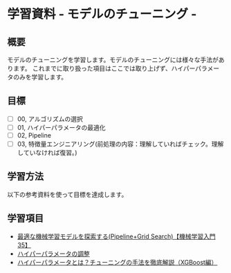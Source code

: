 # 学習資料 - モデルのチューニング - 
## 概要
モデルのチューニングを学習します。モデルのチューニングには様々な手法があります。
これまでに取り扱った項目はここでは取り上げず、ハイパーパラメータのみを学習します。

## 目標
- [ ] 00, アルゴリズムの選択
- [ ] 01, ハイパーパラメータの最適化
- [ ] 02, Pipeline
- [ ] 03, 特徴量エンジニアリング(前処理の内容：理解していればチェック。理解していなければ復習。)

## 学習方法
以下の参考資料を使って目標を達成します。

## 学習項目
- [最適な機械学習モデルを探索する(Pipeline+Grid Search)【機械学習入門35】](https://datawokagaku.com/tuning/)
- [ハイパーパラメータの調整](https://uribo.github.io/practical-ds/03/parameter-tuning.html)
- [ハイパーパラメータとは？チューニングの手法を徹底解説（XGBoost編）](https://www.codexa.net/hyperparameter-tuning-python/)

